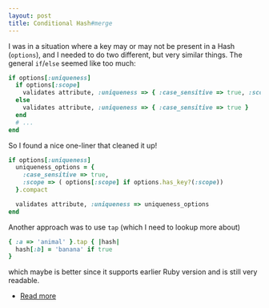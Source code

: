 ```yaml
---
layout: post
title: Conditional Hash#merge
---
```


I was in a situation where a key may or may not be present in a Hash (`options`), and I needed to do two different, but very similar things. The general `if`/`else` seemed like too much:

```ruby
if options[:uniqueness]
  if options[:scope]
    validates attribute, :uniqueness => { :case_sensitive => true, :scope => options[:scope] }
  else
    validates attribute, :uniqueness => { :case_sensitive => true }
  end
  # ...
end
```

So I found a nice one-liner that cleaned it up!

```ruby
if options[:uniqueness]
  uniqueness_options = {
    :case_sensitive => true,
    :scope => ( options[:scope] if options.has_key?(:scope))
  }.compact

  validates attribute, :uniqueness => uniqueness_options
end
```

Another approach was to use `tap` (which I need to lookup more about)

```ruby
{ :a => 'animal' }.tap { |hash|
  hash[:b] = 'banana' if true
}
```

which maybe is better since it supports earlier Ruby version and is still very readable.

- [Read more](https://stackoverflow.com/questions/5750770/conditional-key-value-in-a-ruby-hash)

